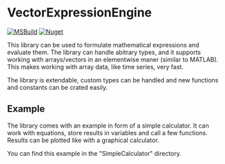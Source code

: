 # VectorExpressionEngine

[![MSBuild](https://github.com/cbergemann/VectorExpressionEngine/actions/workflows/msbuild.yml/badge.svg)](https://github.com/cbergemann/VectorExpressionEngine/actions/workflows/msbuild.yml)
[![Nuget](https://img.shields.io/nuget/v/VectorExpressionEngine)](https://www.nuget.org/packages/VectorExpressionEngine/)

This library can be used to formulate mathematical expressions and evaluate them. The library can handle abitrary types, and it supports working with arrays/vectors in an elementwise maner (similar to MATLAB). This makes working with array data, like time series, very fast.

The library is extendable, custom types can be handled and new functions and constants can be crated easily.

## Example

The library comes with an example in form of a simple calculator. It can work with equations, store results in variables and call a few functions. Results can be plotted like with a graphical calculator.

You can find this example in the "SimpleCalculator" directory.

